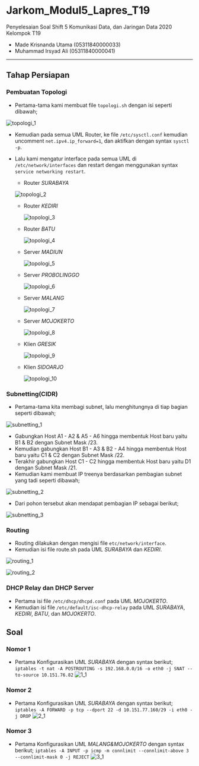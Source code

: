 # Jarkom_Modul5_Lapres_T19
Penyelesaian Soal Shift 5 Komunikasi Data, dan Jaringan Data 2020\
Kelompok T19
  * Made Krisnanda Utama (05311840000033)
  * Muhammad Irsyad Ali (05311840000041)


---

## Tahap Persiapan
### Pembuatan Topologi
 - Pertama-tama kami membuat file ```topologi.sh``` dengan isi seperti dibawah;
  
  ![topologi_1](https://github.com/krisnanda59/Jarkom_Modul5__Lapres_T19/blob/main/dokum%20shift%205/topologi_persiapan.png)
 
 - Kemudian pada semua UML Router, ke file ```/etc/sysctl.conf``` kemudian uncomment ```net.ipv4.ip_forward=1```, dan aktifkan dengan syntax ```sysctl -p```.
 - Lalu kami mengatur interface pada semua UML di ```/etc/network/interfaces``` dan restart dengan menggunakan syntax ```service networking restart```.
   - Router *SURABAYA*
    
    ![topologi_2](https://github.com/krisnanda59/Jarkom_Modul5__Lapres_T19/blob/main/dokum%20shift%205/interfaces%20surabaya_persiapan.png)
   
   - Router *KEDIRI*  
     
     ![topologi_3](https://github.com/krisnanda59/Jarkom_Modul5__Lapres_T19/blob/main/dokum%20shift%205/interfaces%20kediir_persiapan.png)
   
   - Router *BATU*  
     
     ![topologi_4](https://github.com/krisnanda59/Jarkom_Modul5__Lapres_T19/blob/main/dokum%20shift%205/interfaces%20batu_persiapan.png)
   
   - Server *MADIUN*  
     
     ![topologi_5](https://github.com/krisnanda59/Jarkom_Modul5__Lapres_T19/blob/main/dokum%20shift%205/interfaces%20madiun_persiapan.png)
   
   - Server *PROBOLINGGO*  
     
     ![topologi_6](https://github.com/krisnanda59/Jarkom_Modul5__Lapres_T19/blob/main/dokum%20shift%205/interfaces%20probolinggo_persiapan.png)
   
   - Server *MALANG*  
     
     ![topologi_7](https://github.com/krisnanda59/Jarkom_Modul5__Lapres_T19/blob/main/dokum%20shift%205/interfaces%20malang_persiapan.png)
   
   - Server *MOJOKERTO*  
     
     ![topologi_8](https://github.com/krisnanda59/Jarkom_Modul5__Lapres_T19/blob/main/dokum%20shift%205/interfaces%20mojokerto_persiapan.png)
   
   - Klien *GRESIK*  
     
     ![topologi_9](https://github.com/krisnanda59/Jarkom_Modul5__Lapres_T19/blob/main/dokum%20shift%205/interfaces%20gresik_persiapan.png)
   
   - Klien *SIDOARJO*  
     
     ![topologi_10](https://github.com/krisnanda59/Jarkom_Modul5__Lapres_T19/blob/main/dokum%20shift%205/interfaces%20sidoarjo_persiapan.png)
 
 
### Subnetting(CIDR)
 - Pertama-tama kita membagi subnet, lalu menghitungnya di tiap bagian seperti dibawah;
  
  ![subnetting_1](https://github.com/krisnanda59/Jarkom_Modul5__Lapres_T19/blob/main/dokum%20shift%205/pembagian%20subnet_persiapan.png)
   
   - Gabungkan Host A1 - A2 & A5 - A6 hingga membentuk Host baru yaitu B1 & B2 dengan Subnet Mask /23.
   - Kemudian gabungkan Host B1 - A3 & B2 - A4 hingga membentuk Host baru yaitu C1 & C2 dengan Subnet Mask /22.
   - Terakhir gabungkan Host C1 - C2 hingga membentuk Host baru yaitu D1 dengan Subnet Mask /21.
 - Kemudian kami membuat IP treenya berdasarkan pembagian subnet yang tadi seperti dibawah;
  
  ![subnetting_2](https://github.com/krisnanda59/Jarkom_Modul5__Lapres_T19/blob/main/dokum%20shift%205/tree_persiapan.png)
 
 - Dari pohon tersebut akan mendapat pembagian IP sebagai berikut;  
  
  ![subnetting_3](https://github.com/krisnanda59/Jarkom_Modul5__Lapres_T19/blob/main/dokum%20shift%205/Pembagian%20IP_persiapan(%20ditulis%20jangan%20dimasukin%20gambar).png)


### Routing
 - Routing dilakukan dengan mengisi file ```etc/network/interface```.
 - Kemudian isi file route.sh pada UML  *SURABAYA* dan *KEDIRI*.
   
  ![routing_1](https://github.com/krisnanda59/Jarkom_Modul5__Lapres_T19/blob/main/dokum%20shift%205/routing%20surabaya_persiapan.png)
   
  ![routing_2](https://github.com/krisnanda59/Jarkom_Modul5__Lapres_T19/blob/main/dokum%20shift%205/routing%20kediri_persiapan.png)
 
 
### DHCP Relay dan DHCP Server
 - Pertama isi file ```/etc/dhcp/dhcpd.conf``` pada UML *MOJOKERTO*.
 - Kemudian isi file ```/etc/default/isc-dhcp-relay``` pada UML *SURABAYA*, *KEDIRI*, *BATU*, dan *MOJOKERTO*.
 
## Soal
### Nomor 1
 - Pertama Konfigurasikan UML *SURABAYA* dengan syntax berikut;
```iptables -t nat -A POSTROUTING -s 192.168.0.0/16 -o eth0 -j SNAT --to-source 10.151.76.82```
  ![1_1](https://github.com/krisnanda59/Jarkom_Modul5__Lapres_T19/blob/main/dokum%20shift%205/soal1_syntax.png)
 
### Nomor 2
 - Pertama Konfigurasikan UML *SURABAYA* dengan syntax berikut;
```iptables -A FORWARD -p tcp --dport 22 -d 10.151.77.160/29 -i eth0 -j DROP```
  ![2_1](https://github.com/krisnanda59/Jarkom_Modul5__Lapres_T19/blob/main/dokum%20shift%205/soal%202_syntax.png)

### Nomor 3
 - Pertama Konfigurasikan UML *MALANG&MOJOKERTO* dengan syntax berikut;
```iptables -A INPUT -p icmp -m connlimit --connlimit-above 3 --connlimit-mask 0 -j REJECT```
  ![3_1](https://github.com/krisnanda59/Jarkom_Modul5__Lapres_T19/blob/main/dokum%20shift%205/soal%203_syntax.png)




